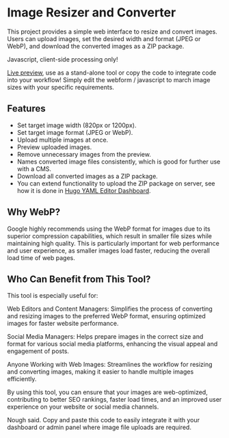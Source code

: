 # Image Resizer and Converter

This project provides a simple web interface to resize and convert images. Users can upload images, set the desired width and format (JPEG or WebP), and download the converted images as a ZIP package.

Javascript, client-side processing only!

[Live preview](https://textvisualization.app/batch-image-converter/), use as a stand-alone tool or copy the code to integrate code into your workflow! Simply edit the webform / javascript to march image sizes with your specific requirements.


## Features

- Set target image width (820px or 1200px).
- Set target image format (JPEG or WebP).
- Upload multiple images at once.
- Preview uploaded images.
- Remove unnecessary images from the preview.
- Names converted image files consistently, which is good for further use with a CMS.
- Download all converted images as a ZIP package.
- You can extend functionality to upload the ZIP package on server, see how it is done in [Hugo YAML Editor Dashboard](https://github.com/roverbird/superdash).

## Why WebP?

Google highly recommends using the WebP format for images due to its superior compression capabilities, which result in smaller file sizes while maintaining high quality. This is particularly important for web performance and user experience, as smaller images load faster, reducing the overall load time of web pages.

## Who Can Benefit from This Tool?

This tool is especially useful for:

Web Editors and Content Managers: Simplifies the process of converting and resizing images to the preferred WebP format, ensuring optimized images for faster website performance.

Social Media Managers: Helps prepare images in the correct size and format for various social media platforms, enhancing the visual appeal and engagement of posts.

Anyone Working with Web Images: Streamlines the workflow for resizing and converting images, making it easier to handle multiple images efficiently.

By using this tool, you can ensure that your images are web-optimized, contributing to better SEO rankings, faster load times, and an improved user experience on your website or social media channels.

Nough said. Copy and paste this code to easily integrate it with your dashboard or admin panel where image file uploads are required.
